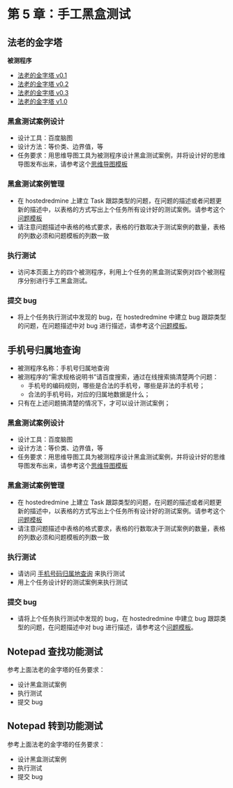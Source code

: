 # 第 5 章：手工黑盒测试

## 法老的金字塔

**被测程序**

- [法老的金字塔 v0.1](http://sample.wangding.in/testing/triangle-error1.html)  
- [法老的金字塔 v0.2](http://sample.wangding.in/testing/triangle-error2.html)  
- [法老的金字塔 v0.3](http://sample.wangding.in/testing/triangle-error3.html)  
- [法老的金字塔 v1.0](http://sample.wangding.in/testing/triangle.html)  


### 黑盒测试案例设计

- 设计工具：百度脑图
- 设计方法：等价类、边界值，等
- 任务要求：用思维导图工具为被测程序设计黑盒测试案例，并将设计好的思维导图发布出来，请参考这个[思维导图模板](http://processon.com/view/57c2ed08e4b0e629c466dc17)

### 黑盒测试案例管理

- 在 hostedredmine 上建立 Task 跟踪类型的问题，在问题的描述或者问题更新的描述中，以表格的方式写出上个任务所有设计好的测试案例。请参考这个[问题模板](http://www.hostedredmine.com/issues/598961)
- 请注意问题描述中表格的格式要求，表格的行数取决于测试案例的数量，表格的列数必须和问题模板的列数一致

### 执行测试

- 访问本页面上方的四个被测程序，利用上个任务的黑盒测试案例对四个被测程序分别进行手工黑盒测试。

### 提交 bug

- 将上个任务执行测试中发现的 bug，在 hostedredmine 中建立 bug 跟踪类型的问题，在问题描述中对 bug 进行描述，请参考这个[问题模板](http://www.hostedredmine.com/issues/598989)。

## 手机号归属地查询

- 被测程序名称：手机号归属地查询  
- 被测程序的“需求规格说明书”请百度搜索，通过在线搜索搞清楚两个问题：  
  - 手机号的编码规则，哪些是合法的手机号，哪些是非法的手机号；  
  - 合法的手机号码，对应的归属地数据是什么；  
- 只有在上述问题搞清楚的情况下，才可以设计测试案例；  

### 黑盒测试案例设计

- 设计工具：百度脑图
- 设计方法：等价类、边界值，等  
- 任务要求：用思维导图工具为被测程序设计黑盒测试案例，并将设计好的思维导图发布出来，请参考这个[思维导图模板](http://processon.com/view/57c2ed08e4b0e629c466dc17)  

### 黑盒测试案例管理

- 在 hostedredmine 上建立 Task 跟踪类型的问题，在问题的描述或者问题更新的描述中，以表格的方式写出上个任务所有设计好的测试案例。请参考这个[问题模板](http://www.hostedredmine.com/issues/598961)  
- 请注意问题描述中表格的格式要求，表格的行数取决于测试案例的数量，表格的列数必须和问题模板的列数一致  

### 执行测试

- 请访问 [手机号码归属地查询](https://haoma.baidu.com/) 来执行测试  
- 用上个任务设计好的测试案例来执行测试  

### 提交 bug

- 请将上个任务执行测试中发现的 bug，在 hostedredmine 中建立 bug 跟踪类型的问题，在问题描述中对 bug 进行描述，请参考这个[问题模板](http://www.hostedredmine.com/issues/598989)。  

## Notepad 查找功能测试

参考上面法老的金字塔的任务要求：

- 设计黑盒测试案例
- 执行测试
- 提交 bug

## Notepad 转到功能测试

参考上面法老的金字塔的任务要求：

- 设计黑盒测试案例
- 执行测试
- 提交 bug
